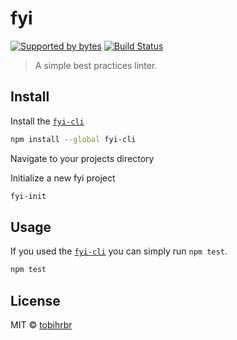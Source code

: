 # fyi
[![Supported by bytes](http:/art.bytes.gq/badge.svg)](https://bytes.gq) [![Build Status](https://travis-ci.org/tobihrbr/fyi.svg?branch=master)](https://travis-ci.org/tobihrbr/fyi)

> A simple best practices linter.


## Install
Install the [`fyi-cli`](https://github.com/tobihrbr/fyi-cli)
```bash
npm install --global fyi-cli
```

Navigate to your projects directory

Initialize a new fyi project
```bash
fyi-init
```

## Usage
If you used the [`fyi-cli`](https://github.com/tobihrbr/fyi-cli) you can simply run `npm test`.

```bash
npm test
```

## License

MIT © [tobihrbr](https://tobihrbr.com)
